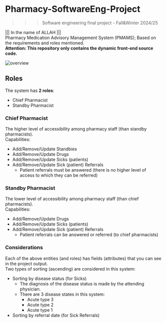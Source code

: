 ﻿# Pharmacy-SoftwareEng-Project
>>> Software engineering final project - Fall&Winter 2024/25

||| In the name of ALLAH ||| <br />
Pharmacy Medication Advisory Management System (PMAMS); Based on the requirements and roles mentioned.<br />
**Attention: This repository only contains the dynamic front-end source code.**

![overview](https://drive.google.com/file/d/1NQF94yWUDEyneCfP4RTmwCZSdzIJdG-n/view?usp=sharing)

## Roles 

The system has **2 roles**:
- Chief Pharmacist
- Standby Pharmacist

### Chief Pharmacist

The higher level of accessibility among pharmacy staff (than standby pharmacists). <br />
Capabilities:
- Add/Remove/Update Standbies
- Add/Remove/Update Drugs
- Add/Remove/Update Sicks (patients)
- Add/Remove/Update Sick (patient) Referrals
  - Patient referrals must be answered (there is no higher level of access to which they can be referred)

### Standby Pharmacist

The lower level of accessibility among pharmacy staff (than chief pharmacists). <br />
Capabilities:
- Add/Remove/Update Drugs
- Add/Remove/Update Sicks (patients)
- Add/Remove/Update Sick (patient) Referrals
  - Patient referrals can be answered or referred (to chief pharmacists)

### Considerations

Each of the above entities (and roles) has fields (attributes) that you can see in the project output.<br />
Two types of sorting (ascending) are considered in this system: 
- Sorting by disease status (for Sicks)
  - The diagnosis of the disease status is made by the attending physician.
  - There are 3 disease states in this system:
    - Acute type 3
    - Acute type 2
    - Acute type 1
- Sorting by referral date (for Sick Referrals)
<!--
## Logo
<br />
<dl><dd><dl><dd><dl><dd><dl><dd><dl><dd><dl><dd><dl><dd><dl><dd><dl><dd><dl><dd><dl><dd><dl>

![Dr. Manavi Pharmacy logo](https://github.com/theMHD-120/Pharmacy-SoftwareEng-Frontend/blob/970e1f69cb959dd2c594acb0c2191df205c37341/Media/pharmacy-icon.png)
</dl></dd></dl></dd></dl></dd></dl></dd></dl></dd></dl></dd></dl></dd></dl></dd></dl></dd></dl></dd></dl></dd></dl>


## Quick watch 
<img src="https://github.com/theMHD-120/Pharmacy-SoftwareEng-Project/blob/4a8422fa4e7e4215cadfc5f85c3b4b67d851c92f/Media/quick-watch.gif" width="900" title="Qucik watch video">
![Qucik watch video](https://github.com/theMHD-120/Pharmacy-SoftwareEng-Project/blob/4a8422fa4e7e4215cadfc5f85c3b4b67d851c92f/Media/quick-watch.gif)
 -->
